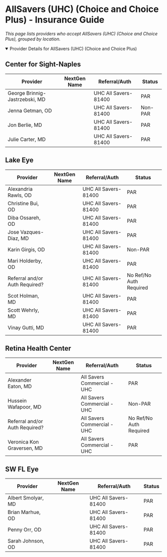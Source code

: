 # AllSavers (UHC) (Choice and Choice Plus) - Insurance Guide

*This page lists providers who accept AllSavers (UHC) (Choice and Choice Plus), grouped by location.*

<details open><summary>Provider Details for AllSavers (UHC) (Choice and Choice Plus)</summary>

## Center for Sight-Naples

| Provider | NextGen Name | Referral/Auth | Status |
|----------|-------------|--------------|--------|
| George Brinnig-Jastrzebski, MD |  | UHC All Savers-81400 | PAR |
| Jenna Getman, OD |  | UHC All Savers-81400 | Non-PAR |
| Jon Berlie, MD |  | UHC All Savers-81400 | PAR |
| Julie Carter, MD |  | UHC All Savers-81400 | PAR |

## Lake Eye 

| Provider | NextGen Name | Referral/Auth | Status |
|----------|-------------|--------------|--------|
| Alexandria Rawls, OD |  | UHC All Savers-81400 | PAR |
| Christine Bui, OD |  | UHC All Savers-81400 | PAR |
| Diba Ossareh, OD |  | UHC All Savers-81400 | PAR |
| Jose Vazques-Diaz, MD |  | UHC All Savers-81400 | PAR |
| Karin Girgis, OD |  | UHC All Savers-81400 | Non-PAR |
| Mari Holderby, OD |  | UHC All Savers-81400 | PAR |
| Referral and/or Auth Required? |  | UHC All Savers-81400 | No Ref/No Auth Required |
| Scot Holman, MD |  | UHC All Savers-81400 | PAR |
| Scott Wehrly, MD |  | UHC All Savers-81400 | PAR |
| Vinay Gutti, MD |  | UHC All Savers-81400 | PAR |

## Retina Health Center

| Provider | NextGen Name | Referral/Auth | Status |
|----------|-------------|--------------|--------|
| Alexander Eaton, MD |  | All Savers Commercial - UHC | PAR |
| Hussein Wafapoor, MD |  | All Savers Commercial - UHC | Non-PAR |
| Referral and/or Auth Required? |  | All Savers Commercial - UHC | No Ref/No Auth Required |
| Veronica Kon Graversen, MD |  | All Savers Commercial - UHC | PAR |

## SW FL Eye

| Provider | NextGen Name | Referral/Auth | Status |
|----------|-------------|--------------|--------|
| Albert Smolyar, MD |  | UHC All Savers-81400 | PAR |
| Brian Marhue, OD |  | UHC All Savers-81400 | PAR |
| Penny Orr, OD |  | UHC All Savers-81400 | PAR |
| Sarah Johnson, OD |  | UHC All Savers-81400 | PAR |

</details>

